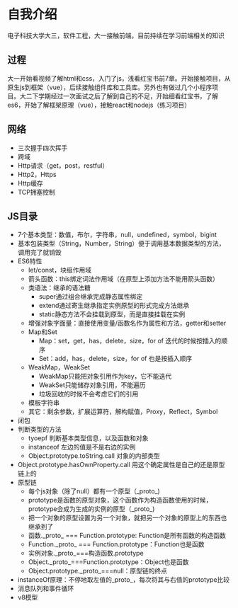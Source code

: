 # 自我介绍

电子科技大学大三，软件工程，大一接触前端，目前持续在学习前端相关的知识

## 过程

大一开始看视频了解html和css，入门了js，浅看红宝书前7章。开始接触项目，从原生js到框架（vue），后续接触组件库和工具库。另外也有做过几个小程序项目。大二下学期经过一次面试之后了解到自己的不足，开始细看红宝书，了解es6，开始了解框架原理（vue），接触react和nodejs（练习项目）

## 网络

* 三次握手四次挥手
* 跨域
* Http请求（get，post，restful）
* Http2，Https
* Http缓存
* TCP拥塞控制

## JS目录

*  7个基本类型：数值，布尔，字符串，null，undefined，symbol，bigint
* 基本包装类型（String，Number，String）便于调用基本数据类型的方法，调用完了就销毁
* ES6特性
  * let/const，块级作用域
  * 箭头函数：this绑定词法作用域（在原型上添加方法不能用箭头函数）
  * 类语法：继承的语法糖
    * super通过组合继承完成静态属性绑定
    * extend通过寄生继承指定实例原型的形式完成方法继承
    * static静态方法不会挂载到原型，而是直接挂载在实例
  * 增强对象字面量：直接使用变量/函数名作为属性和方法，getter和setter
  * Map和Set
    * Map：set，get，has，delete，size，for of 迭代的时候按插入的顺序
    * Set：add，has，delete，size，for of 也是按插入顺序
  * WeakMap，WeakSet
    * WeakMap只能把对象引用作为key，它不能迭代
    * WeakSet只能储存对象引用，不能遍历
    * 垃圾回收的时候不会考虑它们的引用
  * 模板字符串
  * 其它：剩余参数，扩展运算符，解构赋值，Proxy，Reflect，Symbol
* 闭包
* 判断类型的方法
  * tyoepf 判断基本类型信息，以及函数和对象
  * instanceof 左边的值是不是右边的实例
  * Object.prototype.toString.call 对象的内部类型
* Object.prototype.hasOwnProperty.call 用这个确定属性是自己的还是原型链上的
* 原型链
  * 每个js对象（除了null）都有一个原型（\_proto\_)
  * prototype是函数的原型对象，这个函数作为构造函数使用的时候，prototype会成为生成的实例的原型（\_proto\_)
  * 把一个对象的原型设置为另一个对象，就把另一个对象的原型上的东西也继承到了
  * 函数.\_proto\_ === Function.prototype: Function是所有函数的构造函数
  * Function.\_proto\_ === Function.prototype：Function也是函数
  * 实例对象.\_proto\_===构造函数.prototype
  * Object.\_proto\_===Function.prototype：Object也是函数
  * Object.prototype.\_proto\_===null：原型链的终点
* instanceOf原理：不停地取左值的\_proto\_，每次将其与右值的prototype比较
* 消息队列和事件循环
* v8模型


